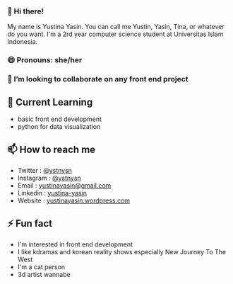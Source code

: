 ### 👋 Hi there!

My name is Yustina Yasin. You can call me Yustin, Yasin, Tina, or whatever do you want. I'm a 2rd year computer science student at Universitas Islam Indonesia. 

### 😄 Pronouns: she/her

### 👯 I’m looking to collaborate on any front end project

## 🌱 Current Learning
- basic front end development
- python for data visualization

## 📫 How to reach me
- Twitter : [@ystnysn](https://twitter.com//ystnysn)
- Instagram : [@ystnysn](https://www.instagram.com/ystnysn/)
- Email : yustinayasin@gmail.com
- Linkedin : [yustina-yasin](https://www.linkedin.com/in/yustina-yasin-201721188/)
- Website : [yustinayasin.wordpress.com](https://yustinayasin.wordpress.com/)

## ⚡ Fun fact
- I'm interested in front end development
- I like kdramas and korean reality shows especially New Journey To The West
- I'm a cat person
- 3d artist wannabe

<!--
**yustinayasin/yustinayasin** is a ✨ _special_ ✨ repository because its `README.md` (this file) appears on your GitHub profile.

Here are some ideas to get you started:

- 🔭 I’m currently working on ...
- 🌱 I’m currently learning ...
- 👯 I’m looking to collaborate on ...
- 🤔 I’m looking for help with ...
- 💬 Ask me about ...
- 📫 How to reach me: ...
- 😄 Pronouns: ...
- ⚡ Fun fact: ...
-->
